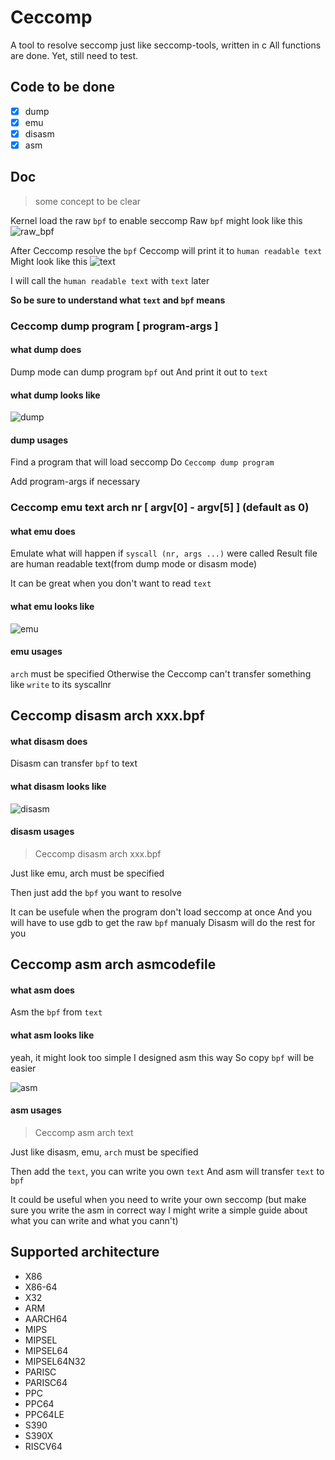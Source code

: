 # Ceccomp
A tool to resolve seccomp just like seccomp-tools, written in c
All functions are done.
Yet, still need to test.

## Code to be done

- [x] dump
- [x] emu
- [x] disasm
- [x] asm

## Doc

> some concept to be clear

Kernel load the raw `bpf` to enable seccomp
Raw `bpf` might look like this
![raw_bpf](assets/raw_bpf.png)

After Ceccomp resolve the `bpf`
Ceccomp will print it to `human readable text`
Might look like this
![text](assets/text.png)

I will call the `human readable text` with `text` later

**So be sure to understand what `text` and `bpf` means**

### Ceccomp dump program [ program-args ]

#### what dump does

Dump mode can dump program `bpf` out
And print it out to `text`

#### what dump looks like

![dump](assets/dump.png)

#### dump usages

Find a program that will load seccomp
Do `Ceccomp dump program`

Add program-args if necessary

### Ceccomp emu text arch nr [ argv[0] - argv[5] ] (default as 0)

#### what emu does

Emulate what will happen if `syscall (nr, args ...)` were called
Result file are human readable text(from dump mode or disasm mode)

It can be great when you don't want to read `text`

#### what emu looks like

![emu](assets/emu.png)

#### emu usages

`arch` must be specified
Otherwise the Ceccomp can't transfer something like `write` to its syscallnr

## Ceccomp disasm arch xxx.bpf

#### what disasm does

Disasm can transfer `bpf` to text

#### what disasm looks like

![disasm](assets/disasm.png)

#### disasm usages

> Ceccomp disasm arch xxx.bpf

Just like emu, arch must be specified

Then just add the `bpf` you want to resolve

It can be usefule when the program don't load seccomp at once
And you will have to use gdb to get the raw `bpf` manualy
Disasm will do the rest for you

## Ceccomp asm arch asmcodefile

#### what asm does

Asm the `bpf` from `text`

#### what asm looks like

yeah, it might look too simple
I designed asm this way
So copy `bpf` will be easier

![asm](assets/asm.png)

#### asm usages

> Ceccomp asm arch text

Just like disasm, emu, `arch` must be specified

Then add the `text`, you can write you own `text`
And asm will transfer `text` to `bpf`

It could be useful when you need to write your own seccomp
(but make sure you write the asm in correct way
I might write a simple guide about what you can write and what you cann't)

## Supported architecture
- X86
- X86-64
- X32
- ARM
- AARCH64
- MIPS
- MIPSEL
- MIPSEL64
- MIPSEL64N32
- PARISC
- PARISC64
- PPC
- PPC64
- PPC64LE
- S390
- S390X
- RISCV64
